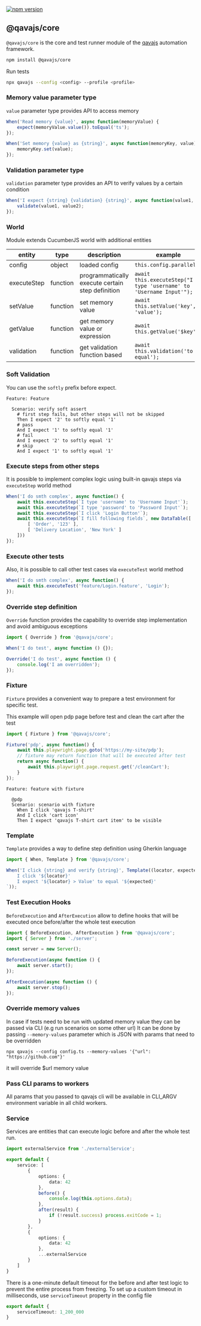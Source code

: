 [![npm version](https://badge.fury.io/js/@qavajs%2Fcore.svg)](https://badge.fury.io/js/@qavajs%2Fcore)

## @qavajs/core

`@qavajs/core` is the core and test runner module of the [qavajs](https://github.com/qavajs) automation framework.
          
```bash
npm install @qavajs/core
```

Run tests

```bash
npx qavajs --config <config> --profile <profile>
```

### Memory value parameter type
`value` parameter type provides API to access memory

```javascript
When('Read memory {value}', async function(memoryValue) {
    expect(memoryValue.value()).toEqual('ts');
});

When('Set memory {value} as {string}', async function(memoryKey, value) {
    memoryKey.set(value);
});
```

### Validation parameter type
`validation` parameter type provides an API to verify values by a certain condition

```javascript
When('I expect {string} {validation} {string}', async function(value1, validate, value2) {
    validate(value1, value2);
});
```

### World
Module extends CucumberJS world with additional entities

| entity      | type     | description                                      | example                                                            |
|-------------|----------|--------------------------------------------------|--------------------------------------------------------------------|
| config      | object   | loaded config                                    | `this.config.parallel`                                             |
| executeStep | function | programmatically execute certain step definition | `await this.executeStep("I type 'username' to 'Username Input'");` |
| setValue    | function | set memory value                                 | `await this.setValue('key', 'value');`                             |
| getValue    | function | get memory value or expression                   | `await this.getValue('$key');`                                     |
| validation  | function | get validation function based                    | `await this.validation('to equal');`                               |

### Soft Validation
You can use the `softly` prefix before expect.
```gherkin
Feature: Feature

  Scenario: verify soft assert
    # first step fails, but other steps will not be skipped
    Then I expect '2' to softly equal '1'
    # pass
    And I expect '1' to softly equal '1'
    # fail
    And I expect '2' to softly equal '1'
    # skip
    And I expect '1' to softly equal '1'
```

### Execute steps from other steps
It is possible to implement complex logic using built-in qavajs steps via `executeStep` world method
```typescript
When('I do smth complex', async function() {
    await this.executeStep(`I type 'username' to 'Username Input'`);
    await this.executeStep(`I type 'password' to 'Password Input'`);
    await this.executeStep(`I click 'Login Button'`);
    await this.executeStep(`I fill following fields`, new DataTable([
        [ 'Order', '123' ],
        [ 'Delivery Location', 'New York' ]
    ]))
});
```

### Execute other tests
Also, it is possible to call other test cases via `executeTest` world method
```typescript
When('I do smth complex', async function() {
    await this.executeTest('feature/Login.feature', 'Login');
});
```

### Override step definition
`Override` function provides the capability to override step implementation and avoid ambiguous exceptions

```typescript
import { Override } from '@qavajs/core';

When('I do test', async function () {});

Override('I do test', async function () {
    console.log('I am overridden');
});
```

### Fixture
`Fixture` provides a convenient way to prepare a test environment for specific test.

This example will open pdp page before test and clean the cart after the test
```typescript
import { Fixture } from '@qavajs/core';

Fixture('pdp', async function() {
    await this.playwright.page.goto('https://my-site/pdp');
    // fixture may return function that will be executed after test
    return async function() {
        await this.playwright.page.request.get('/cleanCart');
    }
});
```

```gherkin
Feature: feature with fixture

  @pdp
  Scenario: scenario with fixture
    When I click 'qavajs T-shirt'
    And I click 'cart icon'
    Then I expect 'qavajs T-shirt cart item' to be visible
```

### Template
`Template` provides a way to define step definition using Gherkin language

```typescript
import { When, Template } from '@qavajs/core';

When('I click {string} and verify {string}', Template((locator, expected) => `
    I click '${locator}'
    I expect '${locator} > Value' to equal '${expected}'
`));
```

### Test Execution Hooks
`BeforeExecution` and `AfterExecution` allow to define hooks that will be executed 
once before/after the whole test execution

```typescript
import { BeforeExecution, AfterExecution } from '@qavajs/core';
import { Server } from './server';

const server = new Server();

BeforeExecution(async function () {
    await server.start();
});

AfterExecution(async function () {
    await server.stop();
});
```

### Override memory values
In case if tests need to be run with updated memory value they can be passed via CLI (e.g run scenarios on some other url)
It can be done by passing `--memory-values` parameter which is JSON with params that need to be overridden

```
npx qavajs --config config.ts --memory-values '{"url": "https://github.com"}'
``` 

it will override $url memory value

### Pass CLI params to workers
All params that you passed to qavajs cli will be available in CLI_ARGV environment variable in all child workers.

### Service
Services are entities that can execute logic before and after the whole test run.

```typescript
import externalService from './externalService';

export default {
    service: [
        {
            options: {
                data: 42
            },
            before() {
                console.log(this.options.data);
            },
            after(result) {
                if (!result.success) process.exitCode = 1;
            }
        },
        {
            options: {
                data: 42
            },
            ...externalService
        }
    ]
}
```
There is a one-minute default timeout for the before and after test logic to prevent the entire process from freezing.
To set up a custom timeout in milliseconds, use `serviceTimeout` property in the config file
```typescript
export default {
    serviceTimeout: 1_200_000
}
```
